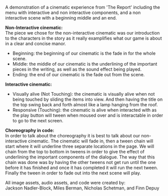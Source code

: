 A demonstration of a cinematic experience from 'The Report' including
the menu with interactive and non interactive components, and a non interactive scene with a beginning middle and an end.

**Non-Interactive cinematic:**    
The piece we chose for the non-interactive cinematic was our introduction to the characters in the story as it really examplifies what our game is about in a clear and concise manor.    
- Beginning: the beginning of our cinematic is the fade in for the whole scene.  
- Middle: the middle of our cinematic is the underlining of the important pieces in the writing, as well as the sound effect being played.  
- Ending: the end of our cinematic is the fade out from the scene.  

**Interactive cinematic:**  
 - Visually alive (Not Touching):
        the cinematic is visually alive when not being touched by sliding the items into view. And then having the title on the top swing back and forth almost like a lamp hanging from the roof.
 - Responsive (Touching):
        the cinematic is alive when interacted with as the play button will tween when moused over and is interactable in order to go to the next screen.


**Choreography in code:**  
In order to talk about the choreography it is best to talk about our non-interactive cinematic. The cinematic will fade in, then a tween chain will start where it will underline three separate locations in the page. We will chain from the top to bottom in tweens in order to give the effect of underlining the important components of the dialogue. The way that this chain was done was by having the other tweens not get run until the one before it has finished and once it has completed it will run the next tween. Finally the tween in order to fade out into the next scene will play.

  
All image assets, audio assets, and code were created by:  
Jackson Nadler-Block, Miles Berman, Nicholas Schetman, and Finn Depuy
